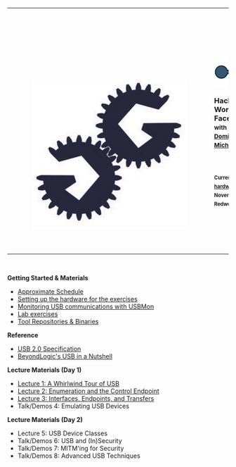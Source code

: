 <table><tr><td>
<a href="https://greatscottgadgets.com"><img class="w-100 mx-auto d-block" style="max-width: 450px;padding: 50px;padding-top: 4vh;" src="placeholder_gsg_monotone.png" /></a>
</td><td>
        <h3 class="text-center">
        	<p><img src="FaceDancer_logo_90cw.png" width="200px"></p>
            <p><strong>Hacking the USB World with FaceDancer</strong><br />
            <small>with <a href="https://twitter.com/ktemkin">Kate Temkin</a>, <a href="https://twitter.com/dominicgs">Dominic Spill</a>, and <a href="https://twitter.com/michaelossmann">Michael Ossmann</a></small></p><br/>
            <p><small><small><b>Current iteration:</b> <a href="https://hardwaresecurity.training/venue/">hardwaresecurity.training</a></small></small><br />
            <small><small>November 28th - 29th; Redwood City, CA, USA</small></small></p>
        </h3>
</td></tr></table>
<br />

<p><strong>Getting Started & Materials</strong></p>
<ul>
<li> <a href="Schedule_HS_T_2018.pdf">Approximate Schedule</a></li>
<li> <a href="/challenge-setup">Setting up the hardware for the exercises</a></li>
<li> <a href="/usbmon">Monitoring USB communications with USBMon</a></li>
<li> <a href="/challenges">Lab exercises</a></li>
<li> <a href="/tools">Tool Repositories & Binaries</a></li>
</ul>

<p><strong>Reference</strong></p>
<ul>
<li> <a href="usb_20.pdf">USB 2.0 Specification</a></li>
<li> <a href="http://www.beyondlogic.org/usbnutshell/">BeyondLogic's USB in a Nutshell</a></li>
</ul>

<p><strong>Lecture Materials (Day 1)</strong></p>
<ul>
<li> <a href="Whirlwind_Tour_Of_USB.pdf">Lecture 1: A Whirlwind Tour of USB</a></li>
<li> <a href="Control_and_Enumeration.pdf">Lecture 2: Enumeration and the Control Endpoint</a></li>
<li> <a href="Endpoints_and_Interfaces.pdf">Lecture 3: Interfaces, Endpoints, and Transfers</a></li>
<li> Talk/Demos 4: Emulating USB Devices</li>
</ul>

<p><strong>Lecture Materials (Day 2)</strong></p>
<ul>
<li> Lecture 5: USB Device Classes</li>
<li> Talk/Demos 6: USB and (In)Security</li>
<li> Talk/Demos 7: MITM'ing for Security</li>
<li> Talk/Demos 8: Advanced USB Techniques</li>
</ul>


